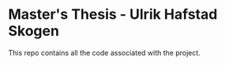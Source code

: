 # Master's Thesis - Ulrik Hafstad Skogen
This repo contains all the code associated with the project. 
